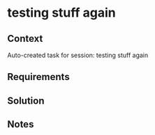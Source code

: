 # testing stuff again

## Context

Auto-created task for session: testing stuff again

## Requirements

## Solution

## Notes
